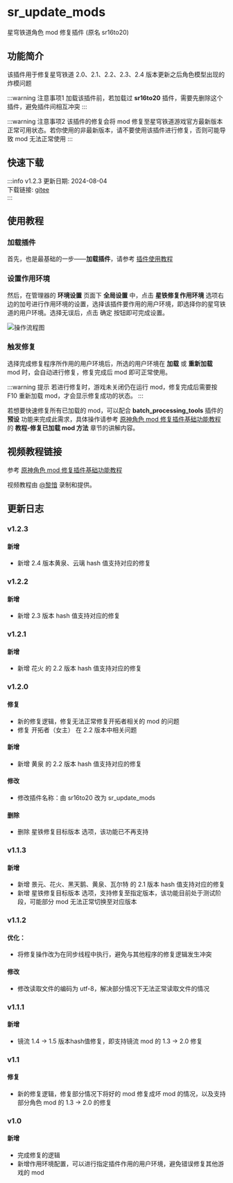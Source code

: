 # sr_update_mods
星穹铁道角色 mod 修复插件 (原名 sr16to20)

## 功能简介

该插件用于修复星穹铁道 2.0、2.1、2.2、2.3、2.4 版本更新之后角色模型出现的炸模问题

:::warning 注意事项1
加载该插件前，若加载过 **sr16to20** 插件，需要先删除这个插件，避免插件间相互冲突
:::

:::warning 注意事项2
该插件的修复会将 mod 修复至星穹铁道游戏官方最新版本正常可用状态。若你使用的非最新版本，请不要使用该插件进行修复，否则可能导致 mod 无法正常使用
:::

## 快速下载

:::info v1.2.3
更新日期:  2024-08-04<br/>
下载链接: [gitee](https://gitee.com/ticca/d3dx-skin-manage/releases/download/plugins/sr_update_mods_v1.2.3.zip) <br/>
:::

## 使用教程

### 加载插件
首先，也是最基础的一步——**加载插件**，请参考 [插件使用教程](/help/tutorial-plugins)

### 设置作用环境
然后，在管理器的 **环境设置** 页面下 **全局设置** 中，点击 **星铁修复作用环境** 选项右边的加号进行作用环境的设置，选择该插件要作用的用户环境，即选择你的星穹铁道的用户环境。选择无误后，点击 确定 按钮即可完成设置。

![操作流程图](/static/image/f3d8b128.png)

### 触发修复
选择完成修复程序所作用的用户环境后，所选的用户环境在 **加载** 或 **重新加载** mod 时，会自动进行修复，修复完成后 mod 即可正常使用。

:::warning 提示
若进行修复时，游戏未关闭仍在运行 mod，修复完成后需要按 F10 重新加载 mod，才会显示修复成功的状态。
:::

若想要快速修复所有已加载的 mod，可以配合 **batch_processing_tools** 插件的 **预设** 功能来完成此需求，具体操作请参考 [原神角色 mod 修复插件基础功能教程](https://www.bilibili.com/video/BV1vi421R7d2) 的 **教程-修复已加载 mod 方法** 章节的讲解内容。

## 视频教程链接

参考 [原神角色 mod 修复插件基础功能教程](https://www.bilibili.com/video/BV1vi421R7d2) 

视频教程由 [@黎愔](/contribution) 录制和提供。

## 更新日志
### v1.2.3
#### 新增
- 新增 2.4 版本黄泉、云璃 hash 值支持对应的修复

### v1.2.2
#### 新增
- 新增 2.3 版本 hash 值支持对应的修复

### v1.2.1
#### 新增
- 新增 花火 的 2.2 版本 hash 值支持对应的修复

### v1.2.0
#### 修复
- 新的修复逻辑，修复无法正常修复开拓者相关的 mod 的问题
- 修复 开拓者（女主） 在 2.2 版本中相关问题

#### 新增
- 新增 黄泉 的 2.2 版本 hash 值支持对应的修复

#### 修改
- 修改插件名称：由 sr16to20 改为 sr_update_mods

#### 删除
- 删除 星铁修复目标版本 选项，该功能已不再支持

### v1.1.3
#### 新增
- 新增 景元、花火、黑天鹅、黄泉、瓦尔特 的 2.1 版本 hash 值支持对应的修复
- 新增 星铁修复目标版本 选项，支持修复至指定版本，该功能目前处于测试阶段，可能部分 mod 无法正常切换至对应版本

### v1.1.2
#### 优化：
- 将修复操作改为在同步线程中执行，避免与其他程序的修复逻辑发生冲突

#### 修改
- 修改读取文件的编码为 utf-8，解决部分情况下无法正常读取文件的情况

### v1.1.1
#### 新增
- 镜流 1.4 -> 1.5 版本hash值修复，即支持镜流 mod 的 1.3 -> 2.0 修复

### v1.1
#### 修复
- 新的修复逻辑，修复部分情况下将好的 mod 修复成坏 mod 的情况，以及支持部分角色 mod 的 1.3 -> 2.0 的修复

### v1.0
#### 新增
- 完成修复的逻辑
- 新增作用环境配置，可以进行指定插件作用的用户环境，避免错误修复其他游戏的 mod